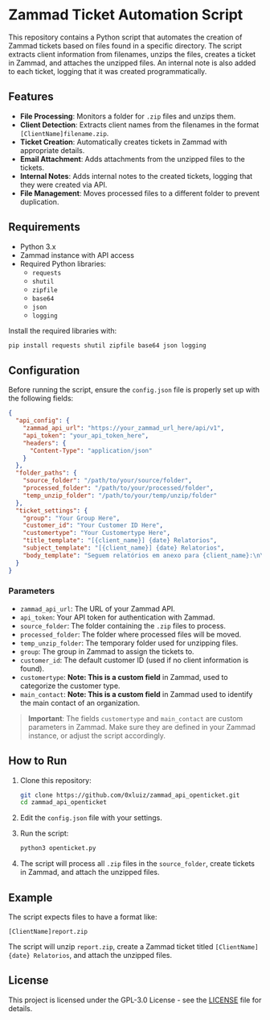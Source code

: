 # Zammad Ticket Automation Script

This repository contains a Python script that automates the creation of Zammad tickets based on files found in a specific directory. The script extracts client information from filenames, unzips the files, creates a ticket in Zammad, and attaches the unzipped files. An internal note is also added to each ticket, logging that it was created programmatically.

## Features

- **File Processing**: Monitors a folder for `.zip` files and unzips them.
- **Client Detection**: Extracts client names from the filenames in the format `[ClientName]filename.zip`.
- **Ticket Creation**: Automatically creates tickets in Zammad with appropriate details.
- **Email Attachment**: Adds attachments from the unzipped files to the tickets.
- **Internal Notes**: Adds internal notes to the created tickets, logging that they were created via API.
- **File Management**: Moves processed files to a different folder to prevent duplication.

## Requirements

- Python 3.x
- Zammad instance with API access
- Required Python libraries:
  - `requests`
  - `shutil`
  - `zipfile`
  - `base64`
  - `json`
  - `logging`

Install the required libraries with:

```bash
pip install requests shutil zipfile base64 json logging
```

## Configuration

Before running the script, ensure the `config.json` file is properly set up with the following fields:

```json
{
  "api_config": {
    "zammad_api_url": "https://your_zammad_url_here/api/v1",
    "api_token": "your_api_token_here",
    "headers": {
      "Content-Type": "application/json"
    }
  },
  "folder_paths": {
    "source_folder": "/path/to/your/source/folder",
    "processed_folder": "/path/to/your/processed/folder",
    "temp_unzip_folder": "/path/to/your/temp/unzip/folder"
  },
  "ticket_settings": {
    "group": "Your Group Here",
    "customer_id": "Your Customer ID Here",
    "customertype": "Your Customertype Here",
    "title_template": "[{client_name}] {date} Relatorios",
    "subject_template": "[{client_name}] {date} Relatorios",
    "body_template": "Seguem relatórios em anexo para {client_name}:\n\n{files_list}.\n\n"
  }
}
```

### Parameters

- `zammad_api_url`: The URL of your Zammad API.
- `api_token`: Your API token for authentication with Zammad.
- `source_folder`: The folder containing the `.zip` files to process.
- `processed_folder`: The folder where processed files will be moved.
- `temp_unzip_folder`: The temporary folder used for unzipping files.
- `group`: The group in Zammad to assign the tickets to.
- `customer_id`: The default customer ID (used if no client information is found).
- `customertype`: **Note: This is a custom field** in Zammad, used to categorize the customer type.
- `main_contact`: **Note: This is a custom field** in Zammad used to identify the main contact of an organization.

> **Important**: The fields `customertype` and `main_contact` are custom parameters in Zammad. Make sure they are defined in your Zammad instance, or adjust the script accordingly.

## How to Run

1. Clone this repository:

   ```bash
   git clone https://github.com/0xluiz/zammad_api_openticket.git
   cd zammad_api_openticket
   ```

2. Edit the `config.json` file with your settings.

3. Run the script:

   ```bash
   python3 openticket.py
   ```

4. The script will process all `.zip` files in the `source_folder`, create tickets in Zammad, and attach the unzipped files.

## Example

The script expects files to have a format like:

```
[ClientName]report.zip
```

The script will unzip `report.zip`, create a Zammad ticket titled `[ClientName] {date} Relatorios`, and attach the unzipped files.

## License

This project is licensed under the GPL-3.0 License - see the [LICENSE](LICENSE) file for details.

